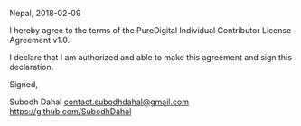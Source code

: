 Nepal, 2018-02-09

I hereby agree to the terms of the PureDigital Individual Contributor License
Agreement v1.0.

I declare that I am authorized and able to make this agreement and sign this
declaration.

Signed,

Subodh Dahal contact.subodhdahal@gmail.com https://github.com/SubodhDahal
